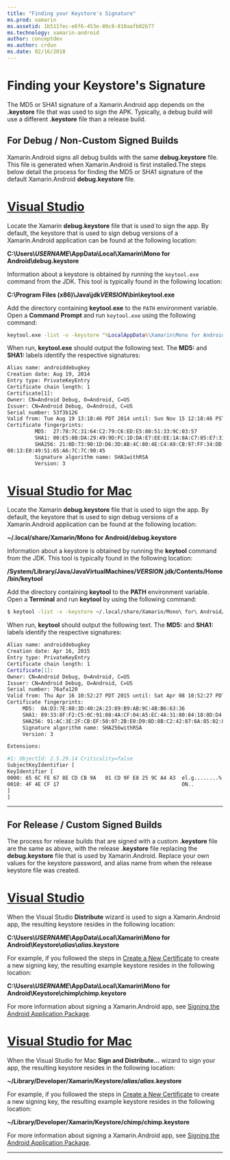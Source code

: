 ```yaml
---
title: "Finding your Keystore's Signature"
ms.prod: xamarin
ms.assetid: 1b511fec-e6f6-453e-89c8-810aafb02b77
ms.technology: xamarin-android
author: conceptdev
ms.author: crdun
ms.date: 02/16/2018
---
```


# Finding your Keystore's Signature

The MD5 or SHA1 signature of a Xamarin.Android app depends on the
**.keystore** file that was used to sign the APK. Typically, a debug
build will use a different **.keystore** file than a release build.

## For Debug / Non-Custom Signed Builds

Xamarin.Android signs all debug builds with the same **debug.keystore**
file. This file is generated when Xamarin.Android is first
installed.The steps below detail the process for finding the MD5 or
SHA1 signature of the default Xamarin.Android **debug.keystore** file.

# [Visual Studio](#tab/windows)

Locate the Xamarin **debug.keystore** file that is used to sign the
app. By default, the keystore that is used to sign debug versions of
a Xamarin.Android application can be found at the following
location:

**C:\\Users\\*USERNAME*\\AppData\\Local\\Xamarin\\Mono for Android\\debug.keystore**

Information about a keystore is obtained by running the `keytool.exe`
command from the JDK. This tool is typically found in the following location:

**C:\\Program Files (x86)\\Java\\jdk*VERSION*\\bin\\keytool.exe**

Add the directory containing **keytool.exe** to the `PATH` environment variable.
Open a **Command Prompt** and run `keytool.exe` using the following command:

```cmd
keytool.exe -list -v -keystore "%LocalAppData%\Xamarin\Mono for Android\debug.keystore" -alias androiddebugkey -storepass android -keypass android
```

When run, **keytool.exe** should output the following text. The **MD5:** and **SHA1:** labels identify the respective signatures:

```cmd
Alias name: androiddebugkey
Creation date: Aug 19, 2014
Entry type: PrivateKeyEntry
Certificate chain length: 1
Certificate[1]:
Owner: CN=Android Debug, O=Android, C=US
Issuer: CN=Android Debug, O=Android, C=US
Serial number: 53f3b126
Valid from: Tue Aug 19 13:18:46 PDT 2014 until: Sun Nov 15 12:18:46 PST 2043
Certificate fingerprints:
         MD5:  27:78:7C:31:64:C2:79:C6:ED:E5:80:51:33:9C:03:57
         SHA1: 00:E5:8B:DA:29:49:9D:FC:1D:DA:E7:EE:EE:1A:8A:C7:85:E7:31:23
         SHA256: 21:0D:73:90:1D:D6:3D:AB:4C:80:4E:C4:A9:CB:97:FF:34:DD:B4:42:FC:
08:13:E0:49:51:65:A6:7C:7C:90:45
         Signature algorithm name: SHA1withRSA
         Version: 3
```

# [Visual Studio for Mac](#tab/macos)

Locate the Xamarin **debug.keystore** file that is used to sign the
app. By default, the keystore that is used to sign debug versions of
a Xamarin.Android application can be found at the following
location:

**~/.local/share/Xamarin/Mono for Android/debug.keystore**

Information about a keystore is obtained by running the **keytool**
command from the JDK. This tool is typically found in the following
location:

**/System/Library/Java/JavaVirtualMachines/*VERSION*.jdk/Contents/Home/bin/keytool**

Add the directory containing **keytool** to the **PATH** environment variable.
Open a **Terminal** and run **keytool**
by using the following command:

```bash
$ keytool -list -v -keystore ~/.local/share/Xamarin/Mono\ for\ Android/debug.keystore -alias androiddebugkey -storepass android -keypass android
```

When run, **keytool** should output the following text. The **MD5:** and **SHA1:** labels identify the respective signatures:

```bash
Alias name: androiddebugkey
Creation date: Apr 16, 2015
Entry type: PrivateKeyEntry
Certificate chain length: 1
Certificate[1]:
Owner: CN=Android Debug, O=Android, C=US
Issuer: CN=Android Debug, O=Android, C=US
Serial number: 76afa120
Valid from: Thu Apr 16 10:52:27 PDT 2015 until: Sat Apr 08 10:52:27 PDT 2045
Certificate fingerprints:
     MD5:  0A:D3:7E:80:3D:40:2A:23:89:B9:AB:9C:4B:B6:63:36
     SHA1: 89:33:8F:F2:C5:0C:91:08:4A:CF:04:A5:EC:4A:31:80:84:18:0D:D4
     SHA256: 91:AC:3E:2F:CB:EF:50:07:2B:E0:D9:8D:8B:C2:42:87:6A:85:02:86:EB:44:84:10:34:02:ED:35:CE:C6:38:47
     Signature algorithm name: SHA256withRSA
     Version: 3

Extensions:

#1: ObjectId: 2.5.29.14 Criticality=false
SubjectKeyIdentifier [
KeyIdentifier [
0000: 65 6C FE 67 8E CD CB 9A   01 CD 9F E8 25 9C A4 A3  el.g........%...
0010: 4F 4E CF 17                                        ON..
]
]
```

-----

## For Release / Custom Signed Builds

The process for release builds that are signed with a custom
**.keystore** file are the same as above, with the release
**.keystore** file replacing the **debug.keystore** file that is used
by Xamarin.Android. Replace your own values for the keystore password,
and alias name from when the release keystore file was created.

# [Visual Studio](#tab/windows)

When the Visual Studio **Distribute**
wizard is used to sign a Xamarin.Android app, the resulting keystore resides in the following location:

**C:\\Users\\*USERNAME*\\AppData\\Local\\Xamarin\\Mono for Android\\Keystore\\*alias*\\*alias*.keystore**

For example, if you followed the steps in [Create a New Certificate](~/android/deploy-test/signing/index.md#newcertvs) to create a new signing key, the resulting example keystore resides in the following location:

**C:\\Users\\*USERNAME*\\AppData\\Local\\Xamarin\\Mono for Android\\Keystore\\chimp\\chimp.keystore**

For more information about signing a Xamarin.Android app, see
[Signing the Android Application Package](~/android/deploy-test/signing/index.md).

# [Visual Studio for Mac](#tab/macos)

When the Visual Studio for Mac **Sign and Distribute...**
wizard to sign your app, the resulting keystore resides in the following location:

**~/Library/Developer/Xamarin/Keystore/*alias*/*alias*.keystore**

For example, if you followed the steps in [Create a New Certificate](~/android/deploy-test/signing/index.md#newcertxs) to create a new signing key, the resulting example keystore resides in the following location:

**~/Library/Developer/Xamarin/Keystore/chimp/chimp.keystore**

For more information about signing a Xamarin.Android app, see
[Signing the Android Application Package](~/android/deploy-test/signing/index.md).

-----
